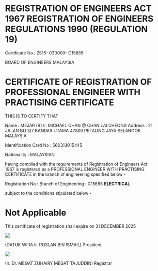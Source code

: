 # REGISTRATION OF ENGINEERS ACT 1967 REGISTRATION OF ENGINEERS REGULATIONS 1990 (REGULATION 19)

Certificate No.: 2516- 030000- C15685

BOARD OF ENGINEERS MALAYSIA

# CERTIFICATE OF REGISTRATION OF PROFESSIONAL ENGINEER WITH PRACTISING CERTIFICATE

THIS IS TO CERTIFY THAT

Name : MEJAR (B) Ir. MICHAEL CHAN @ CHAN LAI CHEONG  Address : 21 JALAN BU 3/7  BANDAR UTAMA  47800 PETALING JAYA  SELANGOR  MALAYSIA

Identification Card No : 560313015445

Nationality : MALAYSIAN

having complied with the requirements of Registration of Engineers Act 1967 is registered as a PROFESSIONAL ENGINEER WITH PRACTISING CERTIFICATE in the branch of engineering specified below -

Registration No : Branch of Engineering : C15685 **ELECTRICAL**

subject to the conditions stipulated below -

# Not Applicable

This certificate of registration shall expire on 31 DECEMBER 2025

![](images/da886f79b5fa9f56ccead624767d153dfe3b0a0cfe62b15fca866f0cfdd916b5.jpg)

(DATUK WIRA Ir. ROSLAN BIN ISMAIL) President

![](images/74f766000f16c2fc5620aa3193bb855f409e43c5ef8e650304e479bdd87085f3.jpg)

(Ir. Dr. MEGAT ZUHAIRY MEGAT TAJUDDIN) Registrar